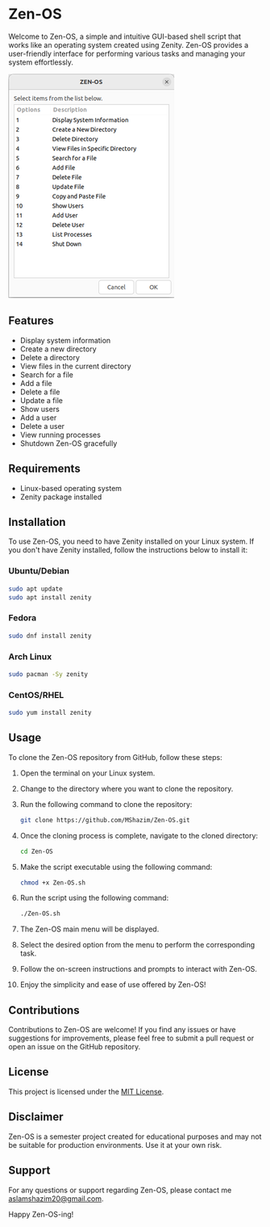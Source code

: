 # Zen-OS

Welcome to Zen-OS, a simple and intuitive GUI-based shell script that works like an operating system created using Zenity. Zen-OS provides a user-friendly interface for performing various tasks and managing your system effortlessly.

![ZEN-OS Screenshot](Zen-OS.png)

## Features

- Display system information
- Create a new directory
- Delete a directory
- View files in the current directory
- Search for a file
- Add a file
- Delete a file
- Update a file
- Show users
- Add a user
- Delete a user
- View running processes
- Shutdown Zen-OS gracefully

## Requirements

- Linux-based operating system
- Zenity package installed

## Installation

To use Zen-OS, you need to have Zenity installed on your Linux system. If you don't have Zenity installed, follow the instructions below to install it:

### Ubuntu/Debian

```bash
sudo apt update
sudo apt install zenity
```

### Fedora

```bash
sudo dnf install zenity
```

### Arch Linux

```bash
sudo pacman -Sy zenity
```

### CentOS/RHEL

```bash
sudo yum install zenity
```

## Usage

To clone the Zen-OS repository from GitHub, follow these steps:

1. Open the terminal on your Linux system.
2. Change to the directory where you want to clone the repository.
3. Run the following command to clone the repository:
   ```bash
   git clone https://github.com/MShazim/Zen-OS.git
   ```
   
4. Once the cloning process is complete, navigate to the cloned directory:
   ```bash
   cd Zen-OS
   ```

5. Make the script executable using the following command:
   ```bash
   chmod +x Zen-OS.sh
   ```
6. Run the script using the following command:
   ```bash
   ./Zen-OS.sh
   ```
7. The Zen-OS main menu will be displayed.
8. Select the desired option from the menu to perform the corresponding task.
9. Follow the on-screen instructions and prompts to interact with Zen-OS.
10. Enjoy the simplicity and ease of use offered by Zen-OS!

## Contributions

Contributions to Zen-OS are welcome! If you find any issues or have suggestions for improvements, please feel free to submit a pull request or open an issue on the GitHub repository.

## License

This project is licensed under the [MIT License](LICENSE).

## Disclaimer

Zen-OS is a semester project created for educational purposes and may not be suitable for production environments. Use it at your own risk.

## Support

For any questions or support regarding Zen-OS, please contact me [aslamshazim20@gmail.com](mailto:aslamshazim20@gmail.com).

Happy Zen-OS-ing!